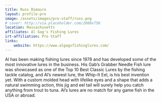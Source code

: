 ```yaml
---
title: Russ Dimauro
layout: profile-pro
image: /assets/images/pro-staff/russ.png
# cover: http://via.placeholder.com/2000x750
location: Massachusetts
affiliates: Al Gag's Fishing Lures
irt-affiliation: Pro Staff
links:
    website: https://www.algagsfishinglures.com/
---
```


Al has been making fishing lures since 1978 and has developed some of the most innovative lures in the business. His Gab’s Grabber Needle Fish lure was showcased as one of the Top 10 Best Classic Lures by the fishing tackle catalog, and Al’s newest lure, the Whip-It Eel, is his best invention yet. With a custom molded head with lifelike eyes and a shape that adds a natural swimming action, this jig and eel tail will surely help you catch anything from trout to tuna. Al’s lures are no match for any game fish in the USA or abroad.